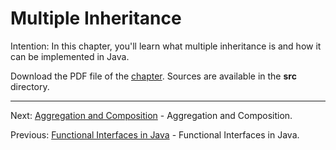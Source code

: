 # Multiple Inheritance

Intention: In this chapter, you'll learn what multiple inheritance is and how it can be implemented in Java.

Download the PDF file of the [chapter](chapter_28.pdf). Sources are available in the <b>src</b> directory. 


<hr>

Next: [Aggregation and Composition](chapter_29.md "Aggregation and Composition") - Aggregation and Composition.

Previous: [Functional Interfaces in Java](chapter_27.md "Functional Interfaces in Java") -
Functional Interfaces in Java.